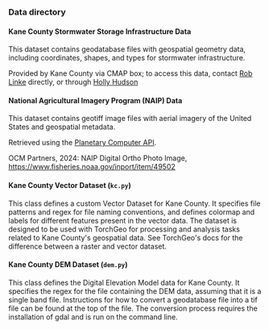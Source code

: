 ### Data directory

#### Kane County Stormwater Storage Infrastructure Data

This dataset contains geodatabase files with geospatial geometry data, including coordinates, shapes, and types for stormwater infrastructure.

Provided by Kane County via CMAP box; to access this data, contact [Rob Linke](linkerobert@KaneCountyIL.gov) directly, or through [Holly Hudson](HHudson@cmap.illinois.gov)

#### National Agricultural Imagery Program (NAIP) Data

This dataset contains geotiff image files with aerial imagery of the United States and geospatial metadata.

Retrieved using the [Planetary Computer API](https://planetarycomputer.microsoft.com/dataset/naip).

OCM Partners, 2024: NAIP Digital Ortho Photo Image, https://www.fisheries.noaa.gov/inport/item/49502

#### Kane County Vector Dataset (`kc.py`)

This class defines a custom Vector Dataset for Kane County. It specifies file patterns and regex for file naming conventions, and defines colormap and labels for different features present in the vector data. The dataset is designed to be used with TorchGeo for processing and analysis tasks related to Kane County's geospatial data. See TorchGeo's docs for the difference between a raster and vector dataset.

#### Kane County DEM Dataset (`dem.py`)

This class defines the Digital Elevation Model data for Kane County. It specifies the regex for the file containing the DEM data, assuming that it is a single band file. Instructions for how to convert a geodatabase file into a tif file can be found at the top of the file. The conversion process requires the installation of gdal and is run on the command line.
